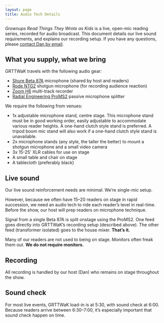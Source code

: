 ```yaml
---
layout: page
title: Audio Tech Details
---
```


*Grownups Read Things They Wrote as Kids* is a live, open-mic reading series, recorded for audio broadcast. This document details our live sound requirements, and explains our recording setup. If you have any questions, please <a href="mailto:dan@grownupsreadthingstheywroteaskids.com">contact Dan by email</a>.

## What you supply, what we bring

GRTTWaK travels with the following audio gear:

- <a href="http://www.shure.com/americas/products/microphones/beta/beta-87a-vocal-microphone">Shure Beta 87A</a> microphone (shared by host and readers)
- <a href="http://www.rode.com/microphones/ntg-2">Rode NTG2</a> shotgun microphone (for recording audience reaction)
- <a href="https://www.zoom-na.com/products/field-video-recording/field-recording/h6-handy-recorder">Zoom H6</a> multi-track recorder
- <a href="http://www.radialeng.com/proms2.php">Radial Engineering ProMS2</a> passive microphone splitter

We require the following from venues:

- 1x adjustable microphone stand, centre stage. This microphone stand must be in good working order, easily adjustable to accommodate various reader heights. A one-hand clutch style stand is preferred. A tripod boom mic stand will also work if a one-hand clutch style stand is unavailable.
- 2x microphone stands (any style, the taller the better) to mount a shotgun microphone and a small video camera
- 3x 15-25' XLR cables for use on stage
- A small table and chair on stage
- A tablecloth (preferably black)

## Live sound
Our live sound reinforcement needs are minimal. We’re single-mic setup.

However, because we often have 15–20 readers on stage in rapid succession, we need an audio tech to ride each reader’s level in real-time. Before the show, our host will prep readers on microphone technique.

Signal from a single Beta 87A is split onstage using the ProMS2. One feed goes directly into GRTTWaK’s recording setup (described above). The other feed (transformer isolated) goes to the house mixer. <strong>That’s it.</strong>

Many of our readers are not used to being on stage. Monitors often freak them out. <strong>We do not require monitors.</strong>
<h2>Recording</h2>
All recording is handled by our host (Dan) who remains on stage throughout the show.
<h2>Sound check</h2>
For most live events, GRTTWaK load-in is at 5:30, with sound check at 6:00. Because readers arrive between 6:30–7:00, it’s especially important that sound check happen on time.